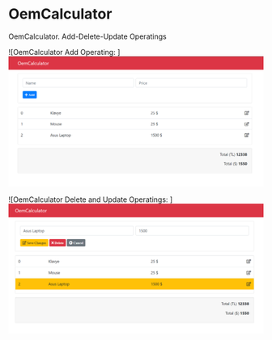# OemCalculator
OemCalculator. Add-Delete-Update Operatings

![OemCalculator Add Operating: ] ![alt text](https://github.com/kadielif/OemCalculator/blob/main/Project-Images/1.png)



![OemCalculator Delete and Update Operatings: ] ![alt text](https://github.com/kadielif/OemCalculator/blob/main/Project-Images/2.png)
